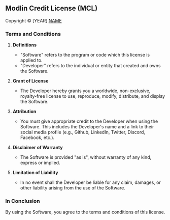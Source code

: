 ## Modlin Credit License (MCL)

Copyright ©️ [YEAR] [NAME](LINK)

### Terms and Conditions

1. **Definitions**

   - "Software" refers to the program or code which this license is applied to.
   - "Developer" refers to the individual or entity that created and owns the Software.

2. **Grant of License**

   - The Developer hereby grants you a worldwide, non-exclusive, royalty-free license to use, reproduce, modify, distribute, and display the Software.

3. **Attribution**

   - You must give appropriate credit to the Developer when using the Software. This includes the Developer's name and a link to their social media profile (e.g., Github, LinkedIn, Twitter, Discord, Facebook, etc.).

4. **Disclaimer of Warranty**

   - The Software is provided "as is", without warranty of any kind, express or implied.

5. **Limitation of Liability**
   - In no event shall the Developer be liable for any claim, damages, or other liability arising from the use of the Software.

### In Conclusion

By using the Software, you agree to the terms and conditions of this license.
